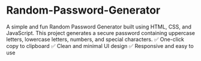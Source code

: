# Random-Password-Generator
A simple and fun Random Password Generator built using HTML, CSS, and JavaScript. This project generates a secure password containing uppercase letters, lowercase letters, numbers, and special characters. ✅ One-click copy to clipboard ✅ Clean and minimal UI design ✅ Responsive and easy to use
